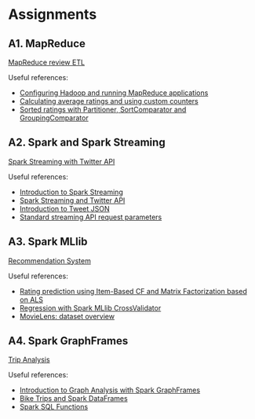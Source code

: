 # Assignments
## A1. MapReduce
[MapReduce review ETL](https://nbviewer.jupyter.org/github/BigDataProcSystems/SD_Assignment/blob/master/Assignment_1.ipynb)

Useful references:
- [Configuring Hadoop and running MapReduce applications](https://github.com/BigDataProcSystems/Practice/blob/master/hadoop/docs/mapreduce_basics.md)
- [Calculating average ratings and using custom counters](https://github.com/BigDataProcSystems/Practice/tree/master/hadoop/docs/mapreduce_average_counters.md)
- [Sorted ratings with Partitioner, SortComparator and GroupingComparator](https://github.com/BigDataProcSystems/Practice/tree/master/hadoop/docs/mapreduce_sorted_ratings.md)

## A2. Spark and Spark Streaming
[Spark Streaming with Twitter API](docs/BigData_A2.md)

Useful references:
- [Introduction to Spark Streaming](https://github.com/BigDataProcSystems/Practice/blob/master/spark/docs/spark_streaming_intro.md)
- [Spark Streaming and Twitter API](https://github.com/BigDataProcSystems/Practice/blob/master/spark/docs/spark_streaming_kafka_tweets.md)
- [Introduction to Tweet JSON](https://developer.twitter.com/en/docs/tweets/data-dictionary/overview/intro-to-tweet-json)
- [Standard streaming API request parameters](https://developer.twitter.com/en/docs/twitter-api/v1/tweets/filter-realtime/guides/basic-stream-parameters)

## A3. Spark MLlib

[Recommendation System](https://nbviewer.jupyter.org/github/BigDataProcSystems/SD_Assignment/blob/master/Assignment_3.ipynb)


Useful references:
- [Rating prediction using Item-Based CF and Matrix Factorization based on ALS](https://nbviewer.jupyter.org/github/BigDataProcSystems/Practice/blob/master/spark/notebooks/spark_df_movie_recommendation.ipynb)
- [Regression with Spark MLlib CrossValidator](https://nbviewer.jupyter.org/github/BigDataProcSystems/Practice/blob/master/spark/notebooks/spark_df_price_regression_cv.ipynb)
- [MovieLens: dataset overview](http://files.grouplens.org/datasets/movielens/ml-10m-README.html)

## A4. Spark GraphFrames

[Trip Analysis](docs/BigData_A4.md)

Useful references:
- [Introduction to Graph Analysis with Spark GraphFrames](https://nbviewer.jupyter.org/github/BigDataProcSystems/Practice/blob/master/spark/notebooks/spark_gf_airplanes.ipynb)
- [Bike Trips and Spark DataFrames](https://nbviewer.jupyter.org/github/BigDataProcSystems/Practice/blob/master/spark/notebooks/spark_gf_biketrips.ipynb)
- [Spark SQL Functions](https://spark.apache.org/docs/latest/sql-ref-functions.html)